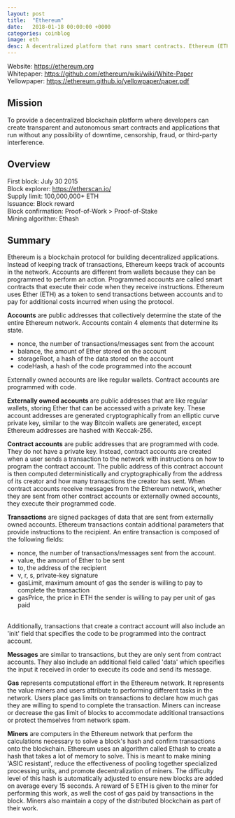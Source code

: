 ```yaml
---
layout: post
title:  "Ethereum"
date:   2018-01-18 00:00:00 +0000
categories: coinblog
image: eth
desc: A decentralized platform that runs smart contracts. Ethereum (ETH).
---
```

Website: <a href="https://ethereum.org">https://ethereum.org</a><br>
Whitepaper: <a href="https://github.com/ethereum/wiki/wiki/White-Paper">https://github.com/ethereum/wiki/wiki/White-Paper</a><br>
Yellowpaper: <a href="https://ethereum.github.io/yellowpaper/paper.pdf">https://ethereum.github.io/yellowpaper/paper.pdf</a>

<h2>Mission</h2>
To provide a decentralized blockchain platform where developers can create transparent and autonomous smart contracts and applications that run without any possibility of downtime, censorship, fraud, or third-party interference.

<h2>Overview</h2>
First block: July 30 2015<br>
Block explorer: <a href="https://etherscan.io/">https://etherscan.io/</a><br>
Supply limit: 100,000,000+ ETH<br>
Issuance: Block reward<br>
Block confirmation: Proof-of-Work > Proof-of-Stake<br>
Mining algorithm: Ethash<br>

<h2>Summary</h2>

Ethereum is a blockchain protocol for building decentralized applications. Instead of keeping track of transactions, Ethereum keeps track of accounts in the network. Accounts are different from wallets because they can be programmed to perform an action. Programmed accounts are called smart contracts that execute their code when they receive instructions. Ethereum uses Ether (ETH) as a token to send transactions between accounts and to pay for additional costs incurred when using the protocol. 

<b>Accounts</b> are public addresses that collectively determine the state of the entire Ethereum network. Accounts contain 4 elements that determine its state.<ul><li>nonce, the number of transactions/messages sent from the account</li><li>balance, the amount of Ether stored on the account</li><li>storageRoot, a hash of the data stored on the account</li><li>codeHash, a hash of the code programmed into the account</li></ul>
Externally owned accounts are like regular wallets. Contract accounts are programmed with code.

<b>Externally owned accounts</b> are public addresses that are like regular wallets, storing Ether that can be accessed with a private key. These account addresses are generated cryptographically from an elliptic curve private key, similar to the way Bitcoin wallets are generated, except Ethereum addresses are hashed with Keccak-256.

<b>Contract accounts</b> are public addresses that are programmed with code. They do not have a private key. Instead, contract accounts are created when a user sends a transaction to the network with instructions on how to program the contract account. The public address of this contract account is then computed deterministically and cryptographically from the address of its creator and how many transactions the creator has sent. When contract accounts receive messages from the Ethereum network, whether they are sent from other contract accounts or externally owned accounts, they execute their programmed code.

<b>Transactions</b> are signed packages of data that are sent from externally owned accounts. Ethereum transactions contain additional parameters that provide instructions to the recipient. An entire transaction is composed of the following fields:<br>
<ul><li>nonce, the number of transactions/messages sent from the account.</li><li>value, the amount of Ether to be sent</li><li>to, the address of the recipient</li><li>v, r, s, private-key signature</li><li>gasLimit, maximum amount of gas the sender is willing to pay to complete the transaction</li><li>gasPrice, the price in ETH the sender is willing to pay per unit of gas paid</li></ul><br>
Additionally, transactions that create a contract account will also include an 'init' field that specifies the code to be programmed into the contract account.

<b>Messages</b> are similar to transactions, but they are only sent from contract accounts. They also include an additional field called 'data' which specifies the input it received in order to execute its code and send its message.

<b>Gas</b> represents computational effort in the Ethereum network. It represents the value miners and users attribute to performing different tasks in the network. Users place gas limits on transactions to declare how much gas they are willing to spend to complete the transaction. Miners can increase or decrease the gas limit of blocks to accommodate additional transactions or protect themselves from network spam.

<b>Miners</b> are computers in the Ethereum network that perform the calculations necessary to solve a block's hash and confirm transactions onto the blockchain. Ethereum uses an algorithm called Ethash to create a hash that takes a lot of memory to solve. This is meant to make mining 'ASIC resistant', reduce the effectiveness of pooling together specialized processing units, and promote decentralization of miners. The difficulty level of this hash is automatically adjusted to ensure new blocks are added on average every 15 seconds. A reward of 5 ETH is given to the miner for performing this work, as well the cost of gas paid by transactions in the block. Miners also maintain a copy of the distributed blockchain as part of their work.